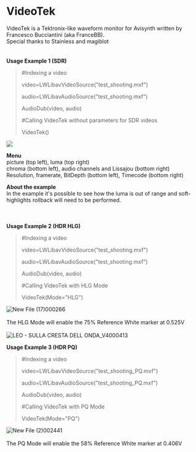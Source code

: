 # VideoTek
VideoTek is a Tektronix-like waveform monitor for Avisynth written by Francesco Bucciantini (aka FranceBB).
<br>
Special thanks to Stainless and magiblot
<br>
<br>
<br>
**Usage Example 1 (SDR)**
>#Indexing a video
>
>video=LWLibavVideoSource("test_shooting.mxf")
>
>audio=LWLibavAudioSource("test_shooting.mxf")
>
>AudioDub(video, audio)
>
>
>#Calling VideoTek without parameters for SDR videos
>
>VideoTek()

<img src="https://i.imgur.com/sHsDioV.png">

**Menu**
<br>
picture (top left), luma (top right)
<br>
chroma (bottom left), audio channels and Lissajou (bottom right)
<br>
Resolution, framerate, BitDepth (bottom left), Timecode (bottom right)
<br>

**About the example**
<br>
In the example it's possible to see how the luma is out of range and soft-highlights rollback will need to be performed.
<br>
<br>
<br>
<br>
**Usage Example 2 (HDR HLG)**
>#Indexing a video
>
>video=LWLibavVideoSource("test_shooting.mxf")
>
>audio=LWLibavAudioSource("test_shooting.mxf")
>
>AudioDub(video, audio)
>
>
>#Calling VideoTek with HLG Mode
>
>VideoTek(Mode="HLG")


![New File (17)000266](https://user-images.githubusercontent.com/18946343/186958373-6f20978f-766d-45bd-841c-5ca0ba177b59.png)
<br>
<br>
The HLG Mode will enable the 75% Reference White marker at 0.525V
<br>
<br>
![LEO - SULLA CRESTA DELL ONDA_V4000413](https://user-images.githubusercontent.com/18946343/233964818-8bfc4ec9-f09d-41f8-bd37-34155f846ab0.png)

**Usage Example 3 (HDR PQ)**
>#Indexing a video
>
>video=LWLibavVideoSource("test_shooting_PQ.mxf")
>
>audio=LWLibavAudioSource("test_shooting_PQ.mxf")
>
>AudioDub(video, audio)
>
>
>#Calling VideoTek with PQ Mode
>
>VideoTek(Mode="PQ")


![New File (2)002441](https://github.com/FranceBB/VideoTek/assets/18946343/8879d890-6548-4f67-94bb-e70271802979)
<br>
<br>
The PQ Mode will enable the 58% Reference White marker at 0.406V
